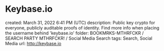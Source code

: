 # Keybase.io

created: March 31, 2022 6:41 PM (UTC)
description: Public key crypto for everyone, publicly auditable proofs of identity. Find more info when placing the username behind 'keybase.io'
folder: BOOKMRKS-MTHRFCKR / SEARCH PARTY MTHRFCKR! / Social Media Search
tags: Search, Social Media
url: http://keybase.io